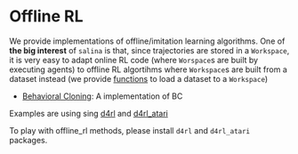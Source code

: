 # Offline RL

We provide implementations of offline/imitation learning algorithms. One of **the big interest** of `salina` is that, since trajectories are stored in a `Workspace`, it is very easy to adapt online RL code (where `Worspace`s are built by executing agents) to offline RL algortihms where `Workspace`s are built from a dataset instead (we provide [functions](__init__.py) to load a dataset to a `Workspace`)

* [Behavioral Cloning](bc/): A implementation of BC

Examples are using sing [d4rl](https://github.com/rail-berkeley/d4rl) and [d4rl_atari](https://github.com/takuseno/d4rl-atari)

To play with offline_rl methods, please install `d4rl` and `d4rl_atari` packages.
